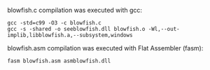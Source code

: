 blowfish.c compilation was executed with gcc:

    gcc -std=c99 -O3 -c blowfish.c
    gcc -s -shared -o seeblowfish.dll blowfish.o -Wl,--out-implib,libblowfish.a,--subsystem,windows

blowfish.asm compilation was executed with Flat Assembler (fasm):

    fasm blowfish.asm asmblowfish.dll

